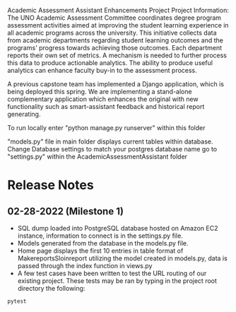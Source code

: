 Academic Assessment Assistant Enhancements Project
Project Information:
The UNO Academic Assessment Committee coordinates degree program assessment activities aimed at improving the student learning experience in all academic programs across the university. This initiative collects data from academic departments regarding student learning outcomes and the programs' progress towards achieving those outcomes. Each department reports their own set of metrics. A mechanism is needed to further process this data to produce actionable analytics. The ability to produce useful analytics can enhance faculty buy-in to the assessment process.

A previous capstone team has implemented a Django application, which is being deployed this spring. We are implementing a stand-alone complementary application which enhances the original with new functionality such as smart-assistant feedback and historical report generating.


To run locally enter "python manage.py runserver" within this folder

"models.py" file in main folder displays current tables within database.
Change Database settings to match your postgres database name go to
"settings.py" within the AcademicAssessmentAssistant folder 

# Release Notes

## 02-28-2022 (Milestone 1)

- SQL dump loaded into PostgreSQL database hosted on Amazon EC2 instance, information to connect is in the settings.py file.
- Models generated from the database in the models.py file.
- Home page displays the first 10 entries in table format of MakereportsSloinreport utilizing the model created in models.py, data is passed through the index function in views.py
- A few test cases have been written to test the URL routing of our existing project. These tests may be ran by typing in the project root directory the following:
```
pytest
```
